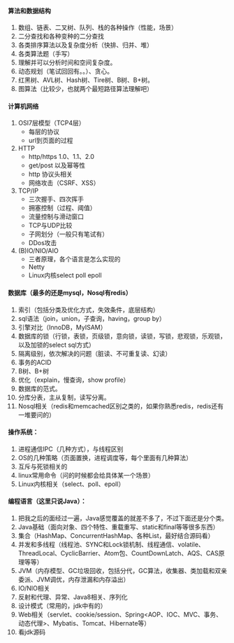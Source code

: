 #### 算法和数据结构

1. 数组、链表、二叉树、队列、栈的各种操作（性能，场景）
2. 二分查找和各种变种的二分查找
3. 各类排序算法以及复杂度分析（快排、归并、堆）
4. 各类算法题（手写）
5. 理解并可以分析时间和空间复杂度。
6. 动态规划（笔试回回有。。）、贪心。
7. 红黑树、AVL树、Hash树、Tire树、B树、B+树。
8. 图算法（比较少，也就两个最短路径算法理解吧）
 
#### 计算机网络

1. OSI7层模型（TCP4层）
    - 每层的协议
    - url到页面的过程
2. HTTP
    - http/https 1.0、1.1、2.0
    - get/post 以及幂等性
    - http 协议头相关
    - 网络攻击（CSRF、XSS）
3. TCP/IP
    - 三次握手、四次挥手
    - 拥塞控制（过程、阈值）
    - 流量控制与滑动窗口
    - TCP与UDP比较
    - 子网划分（一般只有笔试有）
    - DDos攻击
4. (B)IO/NIO/AIO
    - 三者原理，各个语言是怎么实现的
    - Netty
    - Linux内核select poll epoll
 
#### 数据库（最多的还是mysql，Nosql有redis）

1. 索引（包括分类及优化方式，失效条件，底层结构）
2. sql语法（join，union，子查询，having，group by）
3. 引擎对比（InnoDB，MyISAM）
4. 数据库的锁（行锁，表锁，页级锁，意向锁，读锁，写锁，悲观锁，乐观锁，以及加锁的select sql方式）
5. 隔离级别，依次解决的问题（脏读、不可重复读、幻读）
6. 事务的ACID
7. B树、B+树
8. 优化（explain，慢查询，show profile）
9. 数据库的范式。
10. 分库分表，主从复制，读写分离。
11. Nosql相关（redis和memcached区别之类的，如果你熟悉redis，redis还有一堆要问的）

#### 操作系统：

1. 进程通信IPC（几种方式），与线程区别
2. OS的几种策略（页面置换，进程调度等，每个里面有几种算法）
3. 互斥与死锁相关的
4. linux常用命令（问的时候都会给具体某一个场景）
5. Linux内核相关（select、poll、epoll）

#### 编程语言（这里只说Java）：

1. 把我之后的面经过一遍，Java感觉覆盖的就差不多了，不过下面还是分个类。
2. Java基础（面向对象、四个特性、重载重写、static和final等等很多东西）
3. 集合（HashMap、ConcurrentHashMap、各种List，最好结合源码看）
4. 并发和多线程（线程池、SYNC和Lock锁机制、线程通信、volatile、ThreadLocal、CyclicBarrier、Atom包、CountDownLatch、AQS、CAS原理等等）
5. JVM（内存模型、GC垃圾回收，包括分代，GC算法，收集器、类加载和双亲委派、JVM调优，内存泄漏和内存溢出）
6. IO/NIO相关
7. 反射和代理、异常、Java8相关、序列化
8. 设计模式（常用的，jdk中有的）
9. Web相关（servlet、cookie/session、Spring<AOP、IOC、MVC、事务、动态代理>、Mybatis、Tomcat、Hibernate等）
10. 看jdk源码
